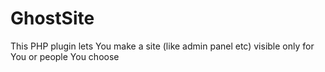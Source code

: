 # GhostSite
This PHP plugin lets You make a site (like admin panel etc) visible only for You or people You choose

